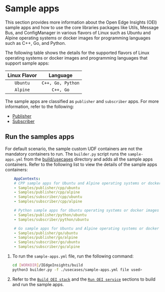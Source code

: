 # Sample apps

This section provides more information about the Open Edge Insights (OEI) sample apps and how to use the core libraries packages like Utils, Message Bus, and ConfigManager in various flavors of Linux such as Ubuntu and Alpine operating systems or docker images for programming languages such as C++, Go, and Python.

The following table shows the details for the supported flavors of Linux operating systems or docker images and programming languages that support sample apps:

| Linux Flavor | Language         |
| :----------: | :--------------: |
| `Ubuntu`     | `C++, Go, Python`|
| `Alpine`     | `C++, Go`        |

The sample apps are classified as `publisher` and `subscriber` apps. For more information, refer to the following:

- [Publisher](publisher/README.md)
- [Subscriber](subscriber/README.md)

## Run the samples apps

For default scenario, the sample custom UDF containers are not the mandatory containers to run. The `builder.py` script runs the `sample-apps.yml` from the [build/usecases](https://github.com/open-edge-insights/eii-core/blob/master/build/usecases) directory and adds all the sample apps containers. Refer to the following list to view the details of the sample apps containers:

```yml
    AppContexts:
    # CPP sample apps for Ubuntu and Alpine operating systems or docker images
    - Samples/publisher/cpp/ubuntu
    - Samples/publisher/cpp/alpine
    - Samples/subscriber/cpp/ubuntu
    - Samples/subscriber/cpp/alpine

    # Python sample apps for Ubuntu operating systems or docker images
    - Samples/publisher/python/ubuntu
    - Samples/subscriber/python/ubuntu

    # Go sample apps for Ubuntu and Alpine operating systems or docker images
    - Samples/publisher/go/ubuntu
    - Samples/publisher/go/alpine
    - Samples/subscriber/go/ubuntu
    - Samples/subscriber/go/alpine
```

1. To run the `sample-apps.yml` file, run the following command:

    ```sh
    cd [WORKDIR]/IEdgeInsights/build
    python3 builder.py -f ./usecases/sample-apps.yml file used>
    ```

2. Refer to the [`Build OEI stack`](https://github.com/open-edge-insights/eii-core/blob/master/README.md) and the [`Run OEI service`](https://github.com/open-edge-insights/eii-core/blob/master/README.md) sections to build and run the sample apps.
